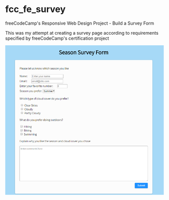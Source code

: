 # fcc_fe_survey
freeCodeCamp's Responsive Web Design Project - Build a Survey Form

This was my attempt at creating a survey page according to requirements specified by freeCodeCamp's certification project

![Survey Page screenshot](https://raw.githubusercontent.com/CyMathew/fcc_fe_survey/master/survey_screenshot.png "Screenshot")
